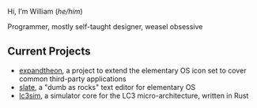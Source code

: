Hi, I&rsquo;m William (_he/him_)

Programmer, mostly self-taught designer, weasel obsessive

## Current Projects
- [expandtheon](https://github.com/ellie-commons/expandtheon), a project to extend the elementary OS icon set to cover common third-party applications
- [slate](https://github.com/wpkelso/slate), a "dumb as rocks" text editor for elementary OS
- [lc3sim](https://github.com/wpkelso/lc3sim), a simulator core for the LC3 micro-architecture, written in Rust
